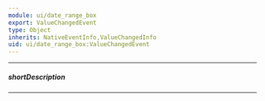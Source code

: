 ```yaml
---
module: ui/date_range_box
export: ValueChangedEvent
type: Object
inherits: NativeEventInfo,ValueChangedInfo
uid: ui/date_range_box:ValueChangedEvent
---
```

---
##### shortDescription
<!-- Description goes here -->

---
<!-- Description goes here -->